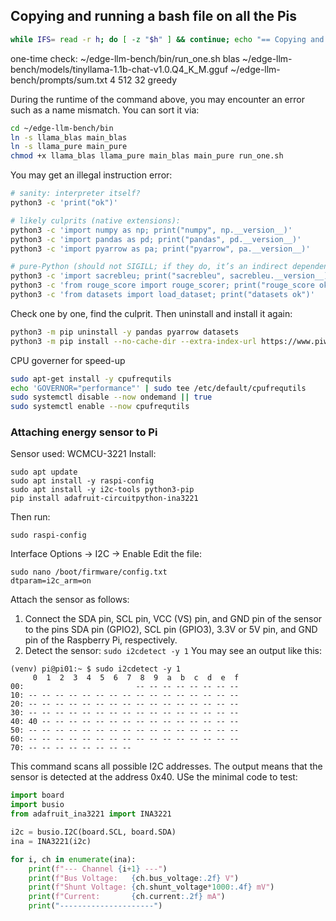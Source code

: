 ## Copying and running a bash file on all the Pis
```bash
while IFS= read -r h; do [ -z "$h" ] && continue; echo "== Copying and running on $h =="; scp -q systemprep_pi.sh pi@"$h":~ || { echo "scp failed for $h"; continue; }; ssh -n -o BatchMode=yes -o ConnectTimeout=15 -o StrictHostKeyChecking=accept-new pi@"$h" 'bash ~/systemprep_pi.sh' || echo "ssh/script failed on $h"; done < hosts.txt
```
one-time check:
~/edge-llm-bench/bin/run_one.sh blas ~/edge-llm-bench/models/tinyllama-1.1b-chat-v1.0.Q4_K_M.gguf ~/edge-llm-bench/prompts/sum.txt 4 512 32 greedy

During the runtime of the command above, you may encounter an error such as a name mismatch. You can sort it via:
```bash
cd ~/edge-llm-bench/bin
ln -s llama_blas main_blas
ln -s llama_pure main_pure
chmod +x llama_blas llama_pure main_blas main_pure run_one.sh
```

You may get an illegal instruction error:
```bash
# sanity: interpreter itself?
python3 -c 'print("ok")'

# likely culprits (native extensions):
python3 -c 'import numpy as np; print("numpy", np.__version__)'
python3 -c 'import pandas as pd; print("pandas", pd.__version__)'
python3 -c 'import pyarrow as pa; print("pyarrow", pa.__version__)'

# pure-Python (should not SIGILL; if they do, it’s an indirect dependency)
python3 -c 'import sacrebleu; print("sacrebleu", sacrebleu.__version__)'
python3 -c 'from rouge_score import rouge_scorer; print("rouge_score ok")'
python3 -c 'from datasets import load_dataset; print("datasets ok")'
```
Check one by one, find the culprit. Then uninstall and install it again:
```bash
python3 -m pip uninstall -y pandas pyarrow datasets
python3 -m pip install --no-cache-dir --extra-index-url https://www.piwheels.org/simple   pandas==2.1.4 pyarrow==12.0.1 datasets==2.14.6
```
CPU governer for speed-up
```bash
sudo apt-get install -y cpufrequtils
echo 'GOVERNOR="performance"' | sudo tee /etc/default/cpufrequtils
sudo systemctl disable --now ondemand || true
sudo systemctl enable --now cpufrequtils
```

### Attaching energy sensor to Pi
Sensor used: WCMCU-3221
Install:
```
sudo apt update
sudo apt install -y raspi-config
sudo apt install -y i2c-tools python3-pip
pip install adafruit-circuitpython-ina3221
```
Then run:
```
sudo raspi-config
```
Interface Options → I2C → Enable
Edit the file:
```
sudo nano /boot/firmware/config.txt
dtparam=i2c_arm=on
```
Attach the sensor as follows:
1. Connect the SDA pin, SCL pin, VCC (VS) pin, and GND pin of the sensor to the pins SDA pin (GPIO2), SCL pin (GPIO3), 3.3V or 5V pin, and GND pin of the Raspberry Pi, respectively.
2. Detect the sensor: `sudo i2cdetect -y 1`
You may see an output like this:
```
(venv) pi@pi01:~ $ sudo i2cdetect -y 1
     0  1  2  3  4  5  6  7  8  9  a  b  c  d  e  f
00:                         -- -- -- -- -- -- -- --
10: -- -- -- -- -- -- -- -- -- -- -- -- -- -- -- --
20: -- -- -- -- -- -- -- -- -- -- -- -- -- -- -- --
30: -- -- -- -- -- -- -- -- -- -- -- -- -- -- -- --
40: 40 -- -- -- -- -- -- -- -- -- -- -- -- -- -- --
50: -- -- -- -- -- -- -- -- -- -- -- -- -- -- -- --
60: -- -- -- -- -- -- -- -- -- -- -- -- -- -- -- --
70: -- -- -- -- -- -- -- --
```
This command scans all possible I2C addresses. The output means that the sensor is detected at the address 0x40. 
USe the minimal code to test:
```python
import board
import busio
from adafruit_ina3221 import INA3221

i2c = busio.I2C(board.SCL, board.SDA)
ina = INA3221(i2c)

for i, ch in enumerate(ina):
    print(f"--- Channel {i+1} ---")
    print(f"Bus Voltage:   {ch.bus_voltage:.2f} V")
    print(f"Shunt Voltage: {ch.shunt_voltage*1000:.4f} mV")
    print(f"Current:       {ch.current:.2f} mA")
    print("---------------------")

```
